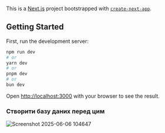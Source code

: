 This is a [Next.js](https://nextjs.org) project bootstrapped with [`create-next-app`](https://nextjs.org/docs/app/api-reference/cli/create-next-app).

## Getting Started

First, run the development server:

```bash
npm run dev
# or
yarn dev
# or
pnpm dev
# or
bun dev
```

Open [http://localhost:3000](http://localhost:3000) with your browser to see the result.

### Створити базу даних перед цим
![Screenshot 2025-06-06 104647](https://github.com/user-attachments/assets/f8079ef7-6d3f-48b4-bfee-9134e4760785)
